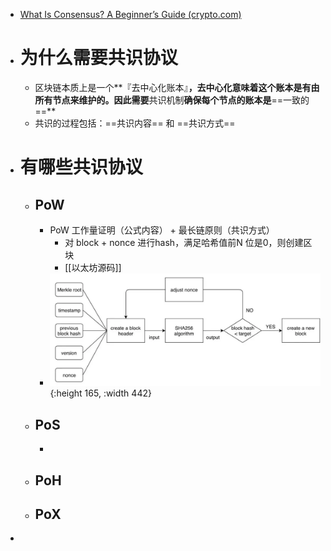 - [What Is Consensus? A Beginner’s Guide (crypto.com)](https://crypto.com/university/consensus-mechanisms-explained)
- # 为什么需要共识协议
	- 区块链本质上是一个**『去中心化账本』**，去中心化意味着这个账本是有由所有节点来维护的。因此需要**共识机制**确保每个节点的账本是**==一致的==**
	- 共识的过程包括：==共识内容== 和 ==共识方式==
- # 有哪些共识协议
	- ## PoW
		- PoW 工作量证明（公式内容） + 最长链原则（共识方式）
			- 对 block + nonce 进行hash，满足哈希值前N 位是0，则创建区块
			- [[以太坊源码]]
		- ![image.png](../assets/image_1710173401330_0.png){:height 165, :width 442}
	- ## PoS
		-
	- ## PoH
	- ## PoX
-
